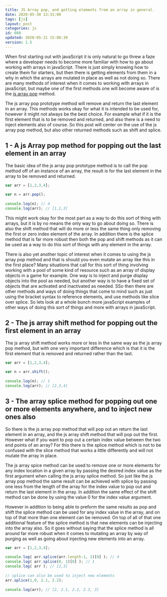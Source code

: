 ```yaml
---
title: JS Array pop, and getting elements from an array in general.
date: 2020-05-30 13:31:00
tags: [js]
layout: post
categories: js
id: 660
updated: 2020-05-31 15:08:39
version: 1.5
---
```


When first starting out with javaScript it is only natural to go threw a faze where a developer needs to become more familiar with how to go about working with arrays in javaScript. There is just simply knowing how to create them for starters, but then there is getting elements from them in a why in which the arrays are mutated in place as well as not doing so. There are many methods of interest when it comes to working with arrays in javaScript, but maybe one of the first methods one will become aware of is the [js array pop](https://developer.mozilla.org/en-US/docs/Web/JavaScript/Reference/Global_Objects/Array/pop) method. 

The js array pop prototype method will remove and return the last element in an array. This methods works okay for what it is intended to be used for, however it might not always be the best choice. For example what if it is the first element that is to be removed and returned, and also there is a need to inject elements also of course. So this post will center on the use of the js array pop method, but also other returned methods such as shift and splice.

<!-- more -->

## 1 - A js Array pop method for popping out the last element in an array

The basic idea of the js array pop prototype method is to call the pop method off of an instance of an array, the result is for the last element in the array to be removed and returned.

```js
var arr = [1,2,3,4];
 
var n = arr.pop();
 
console.log(n); // 4
console.log(arr); // [1,2,3]
```

This might work okay for the most part as a way to do this sort of thing with arrays, but it is by no means the only way to go about doing so. There is also the shift method that will do more or less the same thing only removing the first or zero index element of the array. In addition there is the splice method that is far more robust then both the pop and shift methods as it can be used as a way to do this sort of things with any element in the array.

There is also yet another topic of interest when it comes to using the js array pop method and that is should you even mutate an array like this in the first place? Many situations that call for this sort of thing involving working with a pool of some kind of resource such as an array of display objects in a game for example. One way is to inject and purge display objects into the pool as needed, but another way is to have a fixed set of objects that are activated and inactivated as needed. SSo then there are other methods and ways of doing things that come to mind such as just using the bracket syntax to reference elements, and use methods like slice over splice. So lets look at a whole bunch more javaScript examples of other ways of doing this sort of things and more with arrays in javaScript.

## 2 - The js array shift method for popping out the first element in an array

The js array shift method works more or less in the same way as the js array pop method, but with one very important difference which is that it is the first element that is removed and returned rather than the last.

```js
var arr = [1,2,3,4];
 
var n = arr.shift();
 
console.log(n); // 1
console.log(arr); // [2,3,4]
```

## 3 - The array splice method for popping out one or more elements anywhere, and to inject new ones also

So there is the js array pop method that will pop out an return the last element in an array, and the js array shift method that will pop out the first. However what if you want to pop out a certain index value between the two end points of an array? For this there is the splice method which is not to be confused with the slice method that works a little differently and will not mutate the array in place.

The js array spice method can be used to remove one or more elements for any index location in a given array by passing the desired index value as the first argument when calling the js array splice method. So just like the js array pop method the same result can be achieved with splice by passing one less from the length of the array for the index value to pop out and return the last element in the array. In addition the same effect of the shift method can be done by using the value 0 for the index value argument. 

However in addition to being able to preform the same results as pop and shift the splice method can be used for any index value in the array, and on top of that more than one element can be removed. On top of all of that one additional feature of the splice method is that new elements can be injecting into the array also. So it goes without saying that the splice method is all around far more robust when it comes to mutating an array by way of purging as well as going about injecting new elements into an array.

```js
var arr = [1,2,3,4];
 
console.log( arr.splice(arr.length-1, 1)[0] ); // 4
console.log( arr.splice(0, 1)[0] ); // 1
console.log( arr ); // [2,3]
 
// splice can also be used to inject new elements
arr.splice(1,0, 2.1, 2.2);
 
console.log(arr); // [2, 2.1, 2.2, 2.3, 3]
```